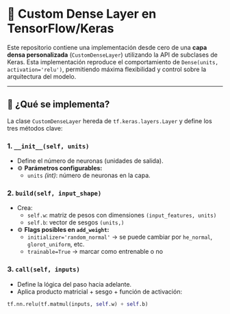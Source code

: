 # 🔧 Custom Dense Layer en TensorFlow/Keras

Este repositorio contiene una implementación desde cero de una **capa densa personalizada** (`CustomDenseLayer`) utilizando la API de subclases de Keras. Esta implementación reproduce el comportamiento de `Dense(units, activation='relu')`, permitiendo máxima flexibilidad y control sobre la arquitectura del modelo.

---

## 📌 ¿Qué se implementa?

La clase `CustomDenseLayer` hereda de `tf.keras.layers.Layer` y define los tres métodos clave:

### 1. `__init__(self, units)`
- Define el número de neuronas (unidades de salida).
- ⚙️ **Parámetros configurables:**
  - `units` *(int)*: número de neuronas en la capa.

### 2. `build(self, input_shape)`
- Crea:
  - `self.w`: matriz de pesos con dimensiones `(input_features, units)`
  - `self.b`: vector de sesgos `(units,)`
- ⚙️ **Flags posibles en `add_weight`:**
  - `initializer='random_normal'` → se puede cambiar por `he_normal`, `glorot_uniform`, etc.
  - `trainable=True` → marcar como entrenable o no

### 3. `call(self, inputs)`
- Define la lógica del paso hacia adelante.
- Aplica producto matricial + sesgo + función de activación:
```python
tf.nn.relu(tf.matmul(inputs, self.w) + self.b)

